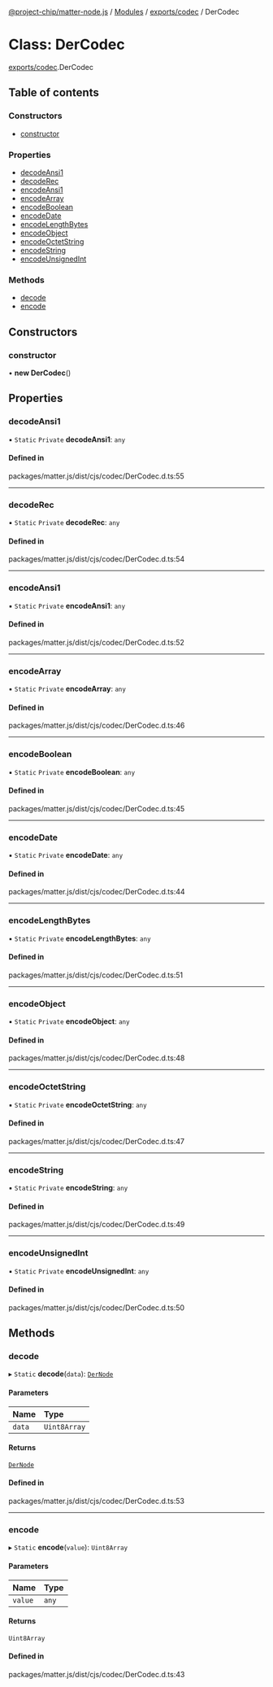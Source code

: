 [@project-chip/matter-node.js](../README.md) / [Modules](../modules.md) / [exports/codec](../modules/exports_codec.md) / DerCodec

# Class: DerCodec

[exports/codec](../modules/exports_codec.md).DerCodec

## Table of contents

### Constructors

- [constructor](exports_codec.DerCodec.md#constructor)

### Properties

- [decodeAnsi1](exports_codec.DerCodec.md#decodeansi1)
- [decodeRec](exports_codec.DerCodec.md#decoderec)
- [encodeAnsi1](exports_codec.DerCodec.md#encodeansi1)
- [encodeArray](exports_codec.DerCodec.md#encodearray)
- [encodeBoolean](exports_codec.DerCodec.md#encodeboolean)
- [encodeDate](exports_codec.DerCodec.md#encodedate)
- [encodeLengthBytes](exports_codec.DerCodec.md#encodelengthbytes)
- [encodeObject](exports_codec.DerCodec.md#encodeobject)
- [encodeOctetString](exports_codec.DerCodec.md#encodeoctetstring)
- [encodeString](exports_codec.DerCodec.md#encodestring)
- [encodeUnsignedInt](exports_codec.DerCodec.md#encodeunsignedint)

### Methods

- [decode](exports_codec.DerCodec.md#decode)
- [encode](exports_codec.DerCodec.md#encode)

## Constructors

### constructor

• **new DerCodec**()

## Properties

### decodeAnsi1

▪ `Static` `Private` **decodeAnsi1**: `any`

#### Defined in

packages/matter.js/dist/cjs/codec/DerCodec.d.ts:55

___

### decodeRec

▪ `Static` `Private` **decodeRec**: `any`

#### Defined in

packages/matter.js/dist/cjs/codec/DerCodec.d.ts:54

___

### encodeAnsi1

▪ `Static` `Private` **encodeAnsi1**: `any`

#### Defined in

packages/matter.js/dist/cjs/codec/DerCodec.d.ts:52

___

### encodeArray

▪ `Static` `Private` **encodeArray**: `any`

#### Defined in

packages/matter.js/dist/cjs/codec/DerCodec.d.ts:46

___

### encodeBoolean

▪ `Static` `Private` **encodeBoolean**: `any`

#### Defined in

packages/matter.js/dist/cjs/codec/DerCodec.d.ts:45

___

### encodeDate

▪ `Static` `Private` **encodeDate**: `any`

#### Defined in

packages/matter.js/dist/cjs/codec/DerCodec.d.ts:44

___

### encodeLengthBytes

▪ `Static` `Private` **encodeLengthBytes**: `any`

#### Defined in

packages/matter.js/dist/cjs/codec/DerCodec.d.ts:51

___

### encodeObject

▪ `Static` `Private` **encodeObject**: `any`

#### Defined in

packages/matter.js/dist/cjs/codec/DerCodec.d.ts:48

___

### encodeOctetString

▪ `Static` `Private` **encodeOctetString**: `any`

#### Defined in

packages/matter.js/dist/cjs/codec/DerCodec.d.ts:47

___

### encodeString

▪ `Static` `Private` **encodeString**: `any`

#### Defined in

packages/matter.js/dist/cjs/codec/DerCodec.d.ts:49

___

### encodeUnsignedInt

▪ `Static` `Private` **encodeUnsignedInt**: `any`

#### Defined in

packages/matter.js/dist/cjs/codec/DerCodec.d.ts:50

## Methods

### decode

▸ `Static` **decode**(`data`): [`DerNode`](../modules/exports_codec.md#dernode)

#### Parameters

| Name | Type |
| :------ | :------ |
| `data` | `Uint8Array` |

#### Returns

[`DerNode`](../modules/exports_codec.md#dernode)

#### Defined in

packages/matter.js/dist/cjs/codec/DerCodec.d.ts:53

___

### encode

▸ `Static` **encode**(`value`): `Uint8Array`

#### Parameters

| Name | Type |
| :------ | :------ |
| `value` | `any` |

#### Returns

`Uint8Array`

#### Defined in

packages/matter.js/dist/cjs/codec/DerCodec.d.ts:43
